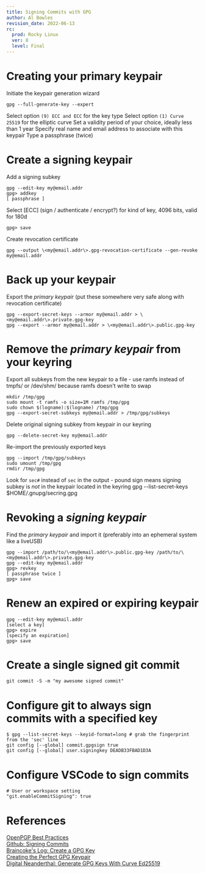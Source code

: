 ```yaml
---
title: Signing Commits with GPG
author: Al Bowles
revision_date: 2022-06-13
rc:
  prod: Rocky Linux
  ver: 8
  level: Final
---
```

# Creating your primary keypair
Initiate the keypair generation wizard

    gpg --full-generate-key --expert

Select option `(9) ECC and ECC` for the key type
Select option `(1) Curve 25519` for the elliptic curve
Set a validity period of your choice, ideally less than 1 year
Specify real name and email address to associate with this keypair
Type a passphrase (twice)

# Create a signing keypair
Add a signing subkey

    gpg --edit-key my@email.addr
    gpg> addkey
    [ passphrase ]

Select [ECC] (sign / authenticate / encrypt?) for kind of key, 4096 bits, valid for 180d

    gpg> save

Create revocation certificate

    gpg --output \<my@email.addr\>.gpg-revocation-certificate --gen-revoke my@email.addr

# Back up your keypair
Export the *primary keypair* (put these somewhere very safe along with revocation certificate)

    gpg --export-secret-keys --armor my@email.addr > \<my@email.addr\>.private.gpg-key
    gpg --export --armor my@email.addr > \<my@email.addr\>.public.gpg-key

# Remove the *primary keypair* from your keyring
Export all subkeys from the new keypair to a file - use ramfs instead of tmpfs/ or /dev/shm/ because ramfs doesn't write to swap

    mkdir /tmp/gpg
    sudo mount -t ramfs -o size=1M ramfs /tmp/gpg
    sudo chown $(logname):$(logname) /tmp/gpg
    gpg --export-secret-subkeys my@email.addr > /tmp/gpg/subkeys

Delete original signing subkey from keypair in our keyring

    gpg --delete-secret-key my@email.addr

Re-import the previously exported keys

    gpg --import /tmp/gpg/subkeys
    sudo umount /tmp/gpg
    rmdir /tmp/gpg

Look for `sec#` instead of `sec` in the output - pound sign means signing subkey is *not* in the keypair located in the keyring
    gpg --list-secret-keys $HOME/.gnupg/secring.gpg

# Revoking a *signing keypair*
Find the *primary keypair* and import it (preferably into an ephemeral system like a liveUSB)

    gpg --import /path/to/\<my@email.addr\>.public.gpg-key /path/to/\<my@email.addr\>.private.gpg-key
    gpg --edit-key my@email.addr
    gpg> revkey
    [ passphrase twice ]
    gpg> save


# Renew an expired or expiring keypair

    gpg --edit-key my@email.addr
    [select a key]
    gpg> expire
    [specify an expiration]
    gpg> save

# Create a single signed git commit

    git commit -S -m "my awesome signed commit"

# Configure git to always sign commits with a specified key

    $ gpg --list-secret-keys --keyid-format=long # grab the fingerprint from the 'sec' line
    git config [--global] commit.gpgsign true
    git config [--global] user.signingkey DEADB33FBAD1D3A

# Configure VSCode to sign commits

    # User or workspace setting
    "git.enableCommitSigning": true

# References
[OpenPGP Best Practices](https://riseup.net/en/security/message-security/openpgp/best-practices#key-configuration)<br>
[Github: Signing Commits](https://docs.github.com/en/enterprise-server@3.5/authentication/managing-commit-signature-verification/signing-commits)<br>
[Braincoke's Log: Create a GPG Key](https://blog.braincoke.fr/security/create-a-gpg-key/)<br>
[Creating the Perfect GPG Keypair](https://alexcabal.com/creating-the-perfect-gpg-keypair)<br>
[Digital Neanderthal: Generate GPG Keys With Curve Ed25519](https://www.digitalneanderthal.com/post/gpg/)<br>
